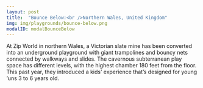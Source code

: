 ```yaml
---
layout: post
title:  "Bounce Below:<br />Northern Wales, United Kingdom"
img: img/playgrounds/bounce-below.png
modalID: modalBounceBelow
---
```

At Zip World in northern Wales, a Victorian slate mine has been converted into an underground playground with giant trampolines and bouncy nets connected by walkways and slides. The cavernous subterranean play space has different levels, with the highest chamber 180 feet from the floor. This past year, they introduced a kids’ experience that’s designed for young ‘uns 3 to 6 years old.
